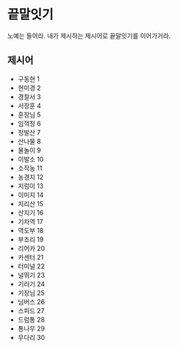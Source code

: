 # 끝말잇기
노예는 들어라. 내가 제시하는 제시어로 끝말잇기를 이어가거라.

## 제시어
- 구동현    1
- 현미경    2
- 경찰서    3
- 서장훈    4
- 훈장님    5
- 임꺽정    6
- 정발산    7
- 산나물    8
- 물놀이    9
- 이발소    10
- 소작농    11
- 농경지    12
- 지렁이    13
- 이미지    14
- 지리산    15
- 산지기    16
- 기차역    17
- 역도부    18
- 부조리    19
- 리어카    20
- 카센터    21
- 터미널    22
- 널뛰기    23
- 기러기    24
- 기장님    25
- 님버스    26
- 스피드    27
- 드럼통    28
- 통나무    29
- 무다리    30